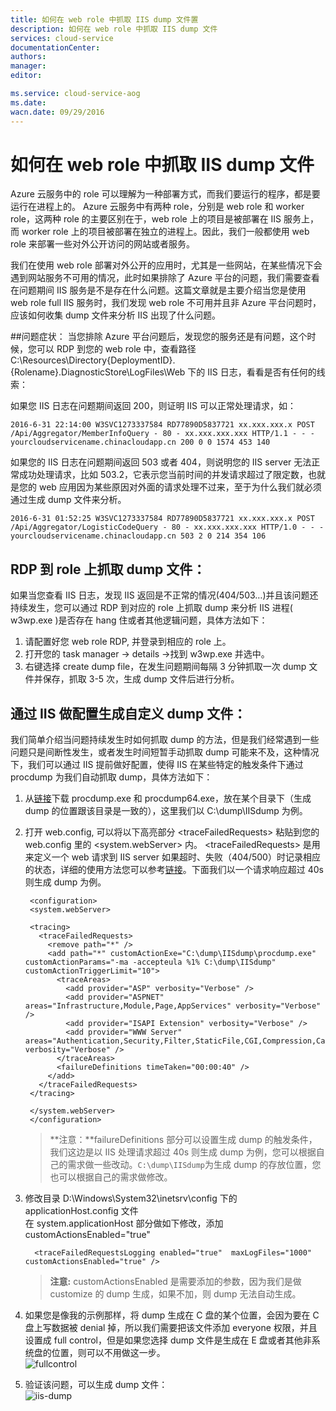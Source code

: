 ```yaml
---
title: 如何在 web role 中抓取 IIS dump 文件置
description: 如何在 web role 中抓取 IIS dump 文件
services: cloud-service
documentationCenter: 
authors: 
manager: 
editor: 

ms.service: cloud-service-aog
ms.date: 
wacn.date: 09/29/2016
---
```


# 如何在 web role 中抓取 IIS dump 文件

Azure 云服务中的 role 可以理解为一种部署方式，而我们要运行的程序，都是要运行在进程上的。 Azure 云服务中有两种 role，分别是 web role 和 worker role，这两种 role 的主要区别在于，web role 上的项目是被部署在 IIS 服务上，而 worker role 上的项目被部署在独立的进程上。因此，我们一般都使用 web role 来部署一些对外公开访问的网站或者服务。

我们在使用 web role 部署对外公开的应用时，尤其是一些网站，在某些情况下会遇到网站服务不可用的情况，此时如果排除了 Azure 平台的问题，我们需要查看在问题期间 IIS 服务是不是存在什么问题。这篇文章就是主要介绍当您是使用 web role full IIS 服务时，我们发现 web role 不可用并且非 Azure 平台问题时，应该如何收集 dump 文件来分析 IIS 出现了什么问题。

##问题症状：
当您排除 Azure 平台问题后，发现您的服务还是有问题，这个时候，您可以 RDP 到您的 web role 中，查看路径 
C:\Resources\Directory\{DeploymentID}.{Rolename}.DiagnosticStore\LogFiles\Web 下的 IIS 日志，看看是否有任何的线索：  

如果您 IIS 日志在问题期间返回 200，则证明 IIS 可以正常处理请求，如：  

    2016-6-31 22:14:00 W3SVC1273337584 RD77890D5837721 xx.xxx.xxx.x POST  
    /Api/Aggregator/MemberInfoQuery - 80 - xx.xxx.xxx.xxx HTTP/1.1 - - -   
    yourcloudservicename.chinacloudapp.cn 200 0 0 1574 453 140

如果您的 IIS 日志在问题期间返回 503 或者 404，则说明您的 IIS server 无法正常成功处理请求，比如 503.2，它表示您当前时间的并发请求超过了限定数，也就是您的 web 应用因为某些原因对外面的请求处理不过来，至于为什么我们就必须通过生成 dump 文件来分析。  

    2016-6-31 01:52:25 W3SVC1273337584 RD77890D5837721 xx.xxx.xxx.x POST  
    /Api/Aggregator/LogisticCodeQuery - 80 - xx.xxx.xxx.xxx HTTP/1.0 - - -  
    yourcloudservicename.chinacloudapp.cn 503 2 0 214 354 106

## RDP 到 role 上抓取 dump 文件：

如果当您查看 IIS 日志，发现 IIS 返回是不正常的情况(404/503…)并且该问题还持续发生，您可以通过 RDP 到对应的 role 上抓取 dump 来分析 IIS 进程( w3wp.exe )是否存在 hang 住或者其他逻辑问题，具体方法如下：

1. 请配置好您 web role RDP, 并登录到相应的 role 上。
2. 打开您的 task manager -> details ->找到 w3wp.exe 并选中。
3. 右键选择 create dump file，在发生问题期间每隔 3 分钟抓取一次 dump 文件并保存，抓取 3-5 次，生成 dump 文件后进行分析。

## 通过 IIS 做配置生成自定义 dump 文件：

我们简单介绍当问题持续发生时如何抓取 dump 的方法，但是我们经常遇到一些问题只是间断性发生，或者发生时间短暂手动抓取 dump 可能来不及，这种情况下，我们可以通过 IIS 提前做好配置，使得 IIS 在某些特定的触发条件下通过 procdump 为我们自动抓取 dump，具体方法如下：

1. 从[链接](http://download.sysinternals.com/files/ProcessMonitor.zip)下载 procdump.exe 和 procdump64.exe，放在某个目录下（生成 dump 的位置跟该目录是一致的），这里我们以 C:\dump\IISdump 为例。
2. 打开 web.config, 可以将以下高亮部分 &lt;traceFailedRequests&gt; 粘贴到您的 web.config 里的 &lt;system.webServer&gt; 内。
&lt;traceFailedRequests&gt; 是用来定义一个 web 请求到 IIS server 如果超时、失败（404/500）时记录相应的状态，详细的使用方法您可以参考[链接](https://www.iis.net/configreference/system.webserver/tracing/tracefailedrequests/add/failuredefinitions)。下面我们以一个请求响应超过 40s 则生成 dump 为例。

        <configuration>
        <system.webServer>

        <tracing>
          <traceFailedRequests>
            <remove path="*" />
            <add path="*" customActionExe="C:\dump\IISdump\procdump.exe" customActionParams="-ma -accepteula %1% C:\dump\IISdump" customActionTriggerLimit="10">
              <traceAreas>
                <add provider="ASP" verbosity="Verbose" />
                <add provider="ASPNET" areas="Infrastructure,Module,Page,AppServices" verbosity="Verbose" />
                <add provider="ISAPI Extension" verbosity="Verbose" />
                <add provider="WWW Server" areas="Authentication,Security,Filter,StaticFile,CGI,Compression,Cache,RequestNotifications,Module,FastCGI" verbosity="Verbose" />
              </traceAreas>
              <failureDefinitions timeTaken="00:00:40" />
            </add>
          </traceFailedRequests>
        </tracing>

        </system.webServer>
        </configuration>

    >**注意：**failureDefinitions 部分可以设置生成 dump 的触发条件，我们这边是以 IIS 处理请求超过 40s 则生成 dump 为例，您可以根据自己的需求做一些改动。`C:\dump\IISdump`为生成 dump 的存放位置，您也可以根据自己的需求做修改。 
3. 修改目录 D:\Windows\System32\inetsrv\config 下的 applicationHost.config 文件  
  在 system.applicationHost 部分做如下修改，添加 customActionsEnabled="true"

         <traceFailedRequestsLogging enabled="true"  maxLogFiles="1000" customActionsEnabled="true" />
    >**注意:** customActionsEnabled 是需要添加的参数，因为我们是做 customize 的 dump 生成，如果不加，则 dump 无法自动生成。

4. 如果您是像我的示例那样，将 dump 生成在 C 盘的某个位置，会因为要在 C 盘上写数据被 denial 掉，所以我们需要把该文件添加 everyone 权限，并且设置成 full control，但是如果您选择 dump 文件是生成在 E 盘或者其他非系统盘的位置，则可以不用做这一步。  
 ![fullcontrol](./media/aog-cloud-services-how-to-catch-iisdump/fullcontrol.png "fullcontrol")

5. 验证该问题，可以生成 dump 文件：  
 ![iis-dump](./media/aog-cloud-services-how-to-catch-iisdump/iis-dump.png "iis-dump")

